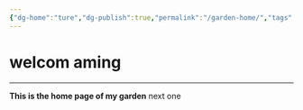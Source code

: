 ```yaml
---
{"dg-home":"ture","dg-publish":true,"permalink":"/garden-home/","tags":"gardenEntry","dgHomeLink":true,"dgPassFrontmatter":true}
---
```



# welcom aming
---
**This is the home page of my garden**
next one